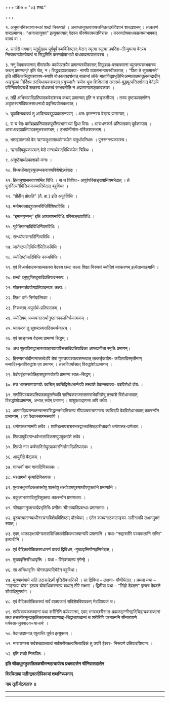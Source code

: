 +++
title = "०३ शब्दः"

+++

१. अनुमाननिरूपणानन्तरं शब्दो निरूप्यते । अनाप्तानुक्तवाक्यजनिततदर्थविज्ञानं शाब्दज्ञानम् । तत्करणं शब्दप्रमाणम्। “अनाप्तानुक्त” इत्युक्तत्वात् वेदस्य पौरुषेयत्वमतनिरासः । कारणदोषबाधकप्रत्ययाभाववत् वाक्यं वा ।

२. सर्गादौ भगवान् चतुर्मुखाय पूर्वपूर्वक्रमविशिष्टान् वेदान् स्मृत्वा स्मृत्वा उपदिश-तीत्युवत्या वेदस्य नित्यत्वमपौरुषेयत्वं च सिद्धमिति करणदोषाभावो बाधकप्रत्ययाभावश्च ।

३. ननु वेदवाक्यानाम् मीमांसकैः कार्यपरतयैव प्रामाण्यस्वीकारात् सिद्धब्रह्म-परवाक्यानां व्युत्पत्त्यसम्भवाच्च कथम् प्रमाण्यम्? इति चेत्, न। सिद्धब्रह्मपरवाक्या- नामपि उपासनान्वयस्वीकारात् । “पिता ते सुखमास्ते” इति लौकिकसिद्धपरवाक्य-स्यापि बोधकत्वदर्शनात् बालानां लोके मातापितृप्रभृतिभिःअम्बातातमातुलचन्द्रादीन् अङ्गुल्या निर्दिश्य तदभिधायकशब्दान् प्रयुञ्जानैः क्रमेण भूयः शिक्षितानां तत्तदर्थ-बुद्ध्युत्पत्तिदर्शनात् वेदेऽपि परिनिष्पन्नेऽप्यर्थे शब्दस्य बोधकत्वं सम्भवतीति न अप्रामाण्यशङ्कावकाशः ।

४. तर्हि अभिचारादिप्रतिपादकवेदांशस्य कथम् प्रामाण्यम् इति न शङ्कनीयम् । तस्य दृष्टफलदर्शनेन अदृष्टस्वर्गादिफलसाधनादौ प्रवृत्तिप्रयोजकत्वात् ।

५. यूपादित्यवाक्यं तु आदित्यवद्यूपप्रकाशनपरम् । अतः कृत्स्नस्य वेदस्य प्रामाण्यम् ।

६. स च वेदः कर्मब्रह्मप्रतिपादकपूर्वोत्तरभागाभ्यां द्विधा भिन्नः । आराधनकर्म-प्रतिपादकम् पूर्वकाण्डम् । आराध्यब्रह्मप्रतिपादकमुत्तरकाण्डम् । उभयोर्मीमांस-योरैकशास्त्र्यम् ।

७. भागद्वयात्मको वेद ऋग्यजुःसामाथर्वणरूपेण चतुर्धावस्थितः । पुनरनन्तप्रकारश्च।

८. ऋगादिबहुप्रकारवान् वेदो मन्त्रार्थवादविधिरूपेण त्रिविधः ।

९. अनुष्ठेयार्थप्रकाशको मन्त्रः ।

१०. विध्यधीनप्रवृत्त्युत्तम्भकवाक्यविशेषोऽर्थवादः ।

११. हितानुशासनवाक्यमिह विधिः । स च त्रिविधः- अपूर्वपरिसङ्ख्यानियमभेदात् । ते पुनर्नित्यनैमित्तिककाम्यादिभेदात् बहुविधाः ।

१२. “व्रीहीन् प्रोक्षति” (तै. ब्रा.) इति अपूर्वविधिः ।

१३. मनोमयत्वाद्युपासनविधिर्विशिष्टविधिः ।

१४. “इमामगृभ्णन्” इति अश्वरशनाविधिः परिसङ्ख्याविधिः ।

१५. गुर्वभिगमनादिविधिर्नियमविधिः ।

१६. सन्ध्योपासनादिर्नित्यविधिः ।

१७. जातेष्ट्यादिविधिर्नैमित्तिकविधिः ।

१८. ज्योतिष्टोमादिविधिः काम्यविधिः ।

१९. एवं विध्यर्थवादमन्त्रात्मकस्य वेदस्य छन्दः कल्पः शिक्षा निरुक्तं ज्योतिषं व्याकरणम् इत्येतान्यङ्गानि ।

२०. छन्दो ऽनुष्टुप्त्रिष्टुबादिप्रतिपादनरूपः ।

२१. श्रौतस्मार्तप्रयोगप्रतिपादनपरः कल्पः ।

२२. शिक्षा वर्ण-निर्णयात्मिका ।

२३. निरुक्तम् अपूर्वार्थ-प्रतिपादकम् ।

२४. ज्योतिषम् अध्ययनतदर्थानुष्ठानकालनिर्णयात्मकम् ।

२५. व्याकरणं तु सुशब्दस्वरादिसमर्थनपरम् ।

२६. एवं साङ्गस्य वेदस्य प्रामाण्यं सिद्धम् ।

२७. अथ श्रुत्यविरुद्धाचारव्यवहारप्रायश्चित्तादिप्रतिपादिका आप्तप्रणीता स्मृतिः प्रमाणम्।

२८. हिरण्यगर्भादीनामाप्तत्वेऽपि तेषां गुणत्रयवश्यत्वसम्भवात् तत्कर्तृकयोग- कपिलादिस्मृतीनाम् मन्वादिस्मृत्यविरुद्धांश एव प्रमाणम् । तत्त्वविपर्यासात् विरुद्धांशोऽप्रमाणम् ।

२९. वेदोपबृंहणरूपेतिहासपुराणयोरपि प्रामाण्यं स्वतः–सिद्धम् ।

३०. तत्र भारतरामायणयोः क्वचित् क्वचिद्विरोधभानेऽपि तत्त्वांशे वेदान्तवाक्य- वदविरोधो ज्ञेयः ।

३१. सर्गादिपञ्चकप्रतिपादकपुराणेष्वपि सात्त्विकराजसतामसभेदभिन्नेषु तत्त्वांशे विरोधाभावात् विरुद्धांशोऽप्रमाणम्, अन्यत् सर्वम् प्रमाणम् । पाशुपताद्यागमा अपि तथैव ।

३२. आगमदिव्यतन्त्रतन्त्रान्तरसिद्धान्तभेदभिन्नस्य श्रीपाञ्चरात्रागमस्य क्वचिदपि वेदविरोधाभावात् कार्त्स्न्येन प्रामाण्यम् । एवं वैखानसागमस्यापि ।

३३. धर्मशास्त्राणामपि तथैव । शाण्डिल्यपराशरभारद्वाजवसिष्ठहारीतादयो धर्मशास्त्र-प्रणेतारः ।

३४. शिल्पायुर्वेदगान्धर्वभरतादिकमप्युपयुक्तांशे तथैव ।

३५. शिल्पो नाम कर्षणादिगोपुरप्राकारनिर्माणादिप्रतिपादकः ।

३६. आयुर्वेदो वैद्यकम् ।

३७. गान्धर्वो नाम गानादिनिरूपकः ।

३८. भरतागमो नृत्यादिनिरूपकः ।

३९. पुनश्चतुःषष्टिकलारूपेषु शास्त्रेषु तत्त्वोपायपुरुषार्थोपयुक्तानि प्रमाणानि ।

४०. बकुलाभरणादिसूरिसूक्तयः कार्त्स्न्येन प्रमाणतराः ।

४१. श्रीमद्रामानुजाचार्यप्रभृतिभिः प्रणीताः श्रीभाष्यादिप्रबन्धाः प्रमाणतमाः ।

४२. पुरुषस्वातन्त्र्याधीनरचनाविशेषविशिष्टम् पौरुषेयम् । एतेन काव्यनाटकालङ्का-रादीनामपि लक्षणमुक्तं स्यात् ।

४३. एवम् आकाङ्क्षायोग्यतासन्निधिमल्लौकिकवाक्यान्यपि प्रमाणानि । यथा-“नद्यास्तीरे पञ्चफलानि सन्ति” इत्यादीनि ।

४४. एवं वैदिकलौकिकसाधारणं वाक्यं द्विविधम् -मुख्यवृत्तिगौणवृत्तिभेदात् ।

४५. मुख्यवृत्तिरभिधावृत्तिः । यथा – सिंहशब्दस्य मृगेन्द्रे ।

४६. सा अभिधावृत्तिः योगरूढ्यादिभेदेन बहुविधा।

४७. मुख्यार्थबाधे सति तदासन्नेऽर्थे वृत्तिरौपचारिकी । सा द्विविधा – लक्षणा- गौणीभेदात् । प्रथमा यथा – “गङ्गायां घोष” इत्यत्र घोषाधिकरणस्य बाधात् तीरे लक्षणा । द्वितीया यथा – “सिंहो देवदत्त” इत्यत्र देवदत्ते शौर्यादिगुणयोगः ।

४८. एवं वैदिकलौकिकरूपं सर्वं वाक्यजातं सविशेषविषयकम् भेदविषयकं च।

४९. शरीरवाचकशब्दानां यथा शरीरिणि पर्यवसानम्, एवम् भगवच्छरीरभत-ब्रह्मरुद्राग्नीन्द्रादिचिद्वाचकशब्दानां तथा तच्छरीरभूतप्रकृतिकालाकाशप्राणाद्य-चिद्वाचशब्दानां च शरीरिणि परमात्मनि श्रीनारायणे पर्यवसानमुपपादयन्त्याचार्यः ।

५०. वेदान्तज्ञानात् व्युत्पत्तिः पूर्यत इत्युक्तम् ।

५१. नारायणस्य सर्वशब्दवाच्यत्वं सर्वशरीरकत्वमित्यादिकं तु उपरि ईश्वर- निरूपणे प्रतिपादयिष्यामः ।

५२. इति शब्दो निरूपितः ।

**इति श्रीवाधूलकुलतिलकश्रीमन्महाचार्यस्य प्रथमदासेन श्रीनिवासदासेन**

**विरचितायां यतीन्द्रमतदीपिकायां शब्दनिरूपणाम्**

**नाम तृतीयोऽवतारः ॥**

****

****
